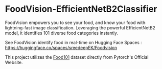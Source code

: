 # FoodVision-EfficientNetB2Classifier
FoodVision empowers you to see your food, and know your food with lightning-fast image classification. Leveraging the powerful EfficientNetB2 model, it identifies 101 diverse food categories instantly.

See FoodVision identify food in real-time on Hugging Face Spaces : 
https://huggingface.co/spaces/sreedeepEK/Foodvision

This project utilizes the [Food101](https://pytorch.org/vision/stable/generated/torchvision.datasets.Food101.html) dataset directly from Pytorch's Official Website.
